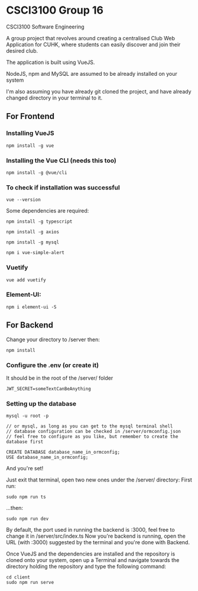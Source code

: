 # CSCI3100 Group 16
CSCI3100 Software Engineering 

A group project that revolves around creating a centralised Club Web Application for CUHK, where students can easily discover and join
their desired club. 

The application is built using VueJS. 

NodeJS, npm and MySQL are assumed to be already installed on your system

I'm also assuming you have already git cloned the project, and have already changed directory in your terminal to it.
## For Frontend

### Installing VueJS
```
npm install -g vue
```

### Installing the Vue CLI (needs this too)
```
npm install -g @vue/cli
```

### To check if installation was successful
```
vue --version
```

Some dependencies are required:

```
npm install -g typescript
```

```
npm install -g axios
```

```
npm install -g mysql
```

```
npm i vue-simple-alert
```

### Vuetify
```
vue add vuetify
```

### Element-UI:
```
npm i element-ui -S
```

## For Backend
Change your directory to /server then:

```
npm install
```

### Configure the .env (or create it)
It should be in the root of the /server/ folder
```
JWT_SECRET=someTextCanBeAnything
```
### Setting up the database
```
mysql -u root -p

// or mysql, as long as you can get to the mysql terminal shell
// database configuration can be checked in /server/ormconfig.json
// feel free to configure as you like, but remember to create the database first

CREATE DATABASE database_name_in_ormconfig;
USE database_name_in_ormconfig;
```

And you're set! 

Just exit that terminal, open two new ones under the /server/ directory:
First run:
```
sudo npm run ts
```
...then:
```
sudo npm run dev
```
By default, the port used in running the backend is :3000, feel free to change it in /server/src/index.ts
Now you're backend is running, open the URL (with :3000) suggested by the terminal and you're done with Backend.

Once VueJS and the dependencies are installed and the repository is cloned onto your system, open up a Terminal and navigate towards the directory holding the repository and type the following command:

```
cd client
sudo npm run serve
```
